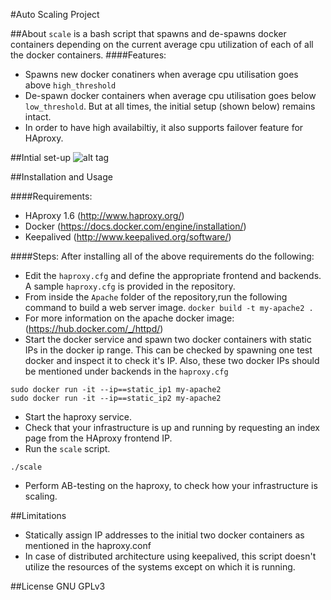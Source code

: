 #Auto Scaling Project

##About
`scale` is a bash script that spawns and de-spawns docker containers depending on the current average cpu utilization of each of all the docker containers.
####Features:
  - Spawns new docker conatiners when average cpu utilisation goes above `high_threshold`
  - De-spawn docker containers when average cpu utilisation goes below `low_threshold`. But at all times, the initial setup (shown below) remains intact.
  - In order to have high availabiltiy, it also supports failover feature for HAproxy.

##Intial set-up
![alt tag](https://github.com/voley55/Auto-Scaling-Project/blob/master/AutoScale.png)

##Installation and Usage

####Requirements:
- HAproxy 1.6  (http://www.haproxy.org/)
- Docker (https://docs.docker.com/engine/installation/)
- Keepalived (http://www.keepalived.org/software/)

####Steps:
After installing all of the above requirements do the following:
-  Edit the `haproxy.cfg` and define the appropriate frontend and backends. A sample `haproxy.cfg` is provided in the repository.
-  From inside the `Apache` folder of the repository,run the following command to build a web server image.
  `docker build -t my-apache2 .`
  -  For more information on the apache docker image: (https://hub.docker.com/_/httpd/)
- Start the docker service and spawn two docker containers with static IPs in the docker ip range. This can be checked by spawning one test docker and inspect it to check it's IP. Also, these two docker IPs should be mentioned under backends in the `haproxy.cfg`
```
sudo docker run -it --ip==static_ip1 my-apache2
sudo docker run -it --ip==static_ip2 my-apache2
```
- Start the haproxy service.
- Check that your infrastructure is up and running by requesting an index page from the HAproxy frontend IP.
- Run the `scale` script.
```
./scale
```
- Perform AB-testing on the haproxy, to check how your infrastructure is scaling.

##Limitations
- Statically assign IP addresses to the initial two docker containers as mentioned in the haproxy.conf
- In case of distributed architecture using keepalived, this script doesn't utilize the resources of the systems except on which it is running.

##License
GNU GPLv3
